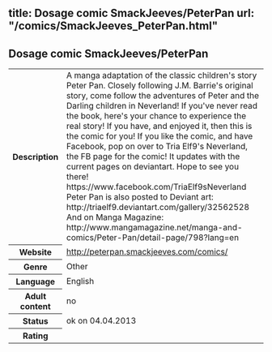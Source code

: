 title: Dosage comic SmackJeeves/PeterPan
url: "/comics/SmackJeeves_PeterPan.html"
---
Dosage comic SmackJeeves/PeterPan
-----------------------------------------

<table class="comicinfo">
<tr>
<th>Description</th><td>A manga adaptation of the classic children's story Peter Pan. Closely following J.M. Barrie's original story, come follow the adventures of Peter and the Darling children in Neverland! If you've never read the book, here's your chance to experience the real story! If you have, and enjoyed it, then this is the comic for you! If you like the comic, and have Facebook, pop on over to Tria Elf9's Neverland, the FB page for the comic! It updates with the current pages on deviantart. Hope to see you there! https://www.facebook.com/TriaElf9sNeverland Peter Pan is also posted to Deviant art: http://triaelf9.deviantart.com/gallery/32562528 And on Manga Magazine: http://www.mangamagazine.net/manga-and-comics/Peter-Pan/detail-page/798?lang=en</td>
</tr>
<tr>
<th>Website</th><td><a href="http://peterpan.smackjeeves.com/comics/">http://peterpan.smackjeeves.com/comics/</a></td>
</tr>
<tr>
<th>Genre</th><td>Other</td>
</tr>
<tr>
<th>Language</th><td>English</td>
</tr>
<tr>
<th>Adult content</th><td>no</td>
</tr>
<tr>
<th>Status</th><td>ok on 04.04.2013</td>
</tr>
<tr>
<th>Rating</th><td><div class="g-plusone" data-size="standard" data-annotation="bubble"
 data-href="http://peterpan.smackjeeves.com/comics/"></div></td>
</tr>
</table>
<script type="text/javascript">
  (function() {
    var po = document.createElement('script'); po.type = 'text/javascript'; po.async = true;
    po.src = 'https://apis.google.com/js/plusone.js';
    var s = document.getElementsByTagName('script')[0]; s.parentNode.insertBefore(po, s);
  })();
</script>
